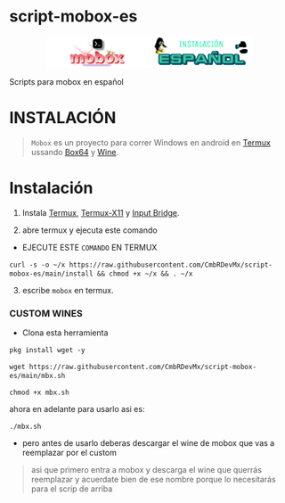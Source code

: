# script-mobox-es
<div align="center">
<a href="https://discord.com/invite/GsQM9qQ5u5"><img alt="mobox en termux" height="56" src="mobox.png"></a>
<a href="https://discord.com/invite/GsQM9qQ5u5"><img alt="instalar mobox" height="56" src="es.png"></a>
</div>

Scripts para mobox en español 
<h1>INSTALACIÓN</h1>

> `Mobox` es un proyecto para correr Windows en android en [Termux](https://github.com/termux/termux-app) ussando [Box64](https://github.com/ptitSeb/box64) y [Wine](https://www.winehq.org/).

# Instalación 
1. Instala 
[Termux](https://f-droid.org/repo/com.termux_118.apk),
[Termux-X11](https://raw.githubusercontent.com/olegos2/mobox/main/components/termux-x11.apk) y
[Input Bridge](https://raw.githubusercontent.com/olegos2/mobox/main/components/inputbridge.apk).

2. abre termux y ejecuta este comando 
- EJECUTE ESTE `COMANDO` EN TERMUX

```
curl -s -o ~/x https://raw.githubusercontent.com/CmbRDevMx/script-mobox-es/main/install && chmod +x ~/x && . ~/x
```
3. escribe `mobox` en termux.

### CUSTOM WINES 



- Clona esta herramienta

```
pkg install wget -y
```
```
wget https://raw.githubusercontent.com/CmbRDevMx/script-mobox-es/main/mbx.sh
```
```
chmod +x mbx.sh
```
ahora en adelante para usarlo asi es:
```
./mbx.sh
```
- pero antes de usarlo deberas descargar el wine de mobox que vas a reemplazar por el custom
> asi que primero entra a mobox y descarga el wine que querrás reemplazar y acuerdate bien de ese nombre porque lo necesitarás para el scrip de arriba 



